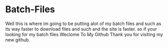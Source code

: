 # Batch-Files
Well this is where im going to be putting alot of my batch files and such as its way faster to download files and such and the site is faster. so if your looking for my batch files Weclome To My Github
Thank you for visiting my new github.
